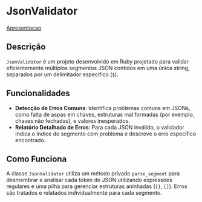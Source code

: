 # JsonValidator

[Apresentacao](https://www.canva.com/design/DAGH2fyKj6s/e3-TRtbExvrCHKjC3sfkaQ/view?utm_content=DAGH2fyKj6s&utm_campaign=designshare&utm_medium=link&utm_source=editor)

## Descrição
`JsonValidator` é um projeto desenvolvido em Ruby projetado para validar eficientemente múltiplos segmentos JSON contidos em uma única string, separados por um delimitador específico (`$`). 

## Funcionalidades
- **Detecção de Erros Comuns**: Identifica problemas comuns em JSONs, como falta de aspas em chaves, estruturas mal formadas (por exemplo, chaves não fechadas), e valores inesperados.
- **Relatório Detalhado de Erros**: Para cada JSON inválido, o validador indica o índice do segmento com problema e descreve o erro específico encontrado.

## Como Funciona
A classe `JsonValidator` utiliza um método privado `parse_segment` para desmembrar e analisar cada token de JSON utilizando expressões regulares e uma pilha para gerenciar estruturas aninhadas (`{}`, `[]`). Erros são tratados e relatados individualmente para cada segmento.
